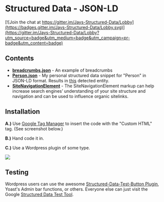 # Structured Data - JSON-LD

[![Join the chat at https://gitter.im/Jays-Structured-Data/Lobby](https://badges.gitter.im/Jays-Structured-Data/Lobby.svg)](https://gitter.im/Jays-Structured-Data/Lobby?utm_source=badge&utm_medium=badge&utm_campaign=pr-badge&utm_content=badge)

## Contents

* **[breadcrumbs.json](https://github.com/JayHoltslander/Structured-Data-JSON-LD/blob/master/breadcrumbs.json)** - An example of breadcrumbs
* **[Person.json](https://github.com/JayHoltslander/Structured-Data-JSON-LD/blob/master/Person.json)** - My personal structured data snippet for "Person" in JSON-LD format. Results in [this](https://search.google.com/structured-data/testing-tool?url=https%3A%2F%2Fjay.holtslander.ca%2F#url=https%3A%2F%2Fjay.holtslander.ca%2F) detected entity.
* **[SiteNavigationElement](https://github.com/JayHoltslander/Structured-Data-JSON-LD/blob/master/SiteNavigationElement.json)** - The SiteNavigationElement markup can help increase search engines’ understanding of your site structure and navigation and can be used to influence organic sitelinks.

## Installation
**A.)** Use [Google Tag Manager](https://www.google.com/analytics/tag-manager/) to insert the code with the "Custom HTML" tag. (See screenshot below.)

**B.)** Hand code it in.

**C.)** Use a Wordpress plugin of some type.

![](http://i.imgur.com/qVBR2kB.jpg)

## Testing
Wordpress users can use the awesome [Structured-Data-Test-Button Plugin](https://en-ca.wordpress.org/plugins/structured-data-test-button/), Yoast's Admin bar functions, or others. Everyone else can just visit the Google [Structured Data Test Tool](https://search.google.com/structured-data/testing-tool).
